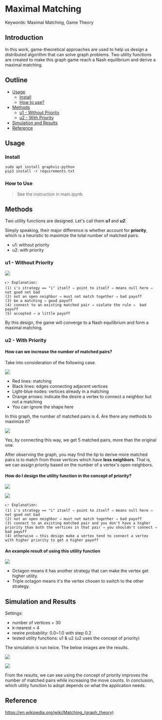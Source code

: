 # Maximal Matching

Keywords: Maximal Matching, Game Theory

## Introduction

In this work, game-theoretical approaches are used to help us design a distributed algorithm that can solve graph problems. Two utility functions are created to make this graph game reach a Nash equilibrium and derive a maximal matching.

## Outline

- [Usage](#Usage)
    - [Install](#Install)
    - [How to use?](#How-to-Use)
- [Methods](#Methods)
    - [u1 - Without Priority](#u1---Without-Priority)
    - [u2 - With Priority](#u2--With-Priority)
- [Simulation and Results](#Simulation-and-Results)
- [Reference](#Reference)

## Usage

###  Install
```shell script
sudo apt install graphviz-python
pip3 install -r requirements.txt
```

### How to Use

> See the instruction in main.ipynb

## Methods

Two utility functions are designed. Let's call them ***u1*** and ***u2***.

Simply speaking, their major difference is whether account for **priority**, which is a heuristic to maximize the total number of matched pairs.

- u1: without priority
- u2: with priority

### u1 - Without Priority

![](readme_img/1.png)

```text
👉 Explanation:
(1) i's strategy == "i" itself ⇒ point to itself ⇒ means null here ⇒ not good not bad
(2) not an open neighbor ⇒ must not match together ⇒ bad payoff
(3) be a matching ⇒ good payoff
(4) connect to an existing matched pair ⇒ violate the rule ⇒  bad payoff
(5) accepted ⇒ a little payoff
```

By this design, the game will converge to a Nash equilibrium and form a maximal matching.

### u2 - With Priority

#### How can we increase the number of matched pairs?

Take into consideration of the following case.

![](readme_img/4.png)



- Red lines: matching
- Black lines: edges connecting adjacent vertices
- Light-blue nodes: vertices already in a matching
- Orange arrows: indicate the desire a vertex to connect a neighbor but not a matching
- You can ignore the shape here

In this graph, the number of matched pairs is 4. Are there any methods to maximize it?

![](readme_img/5.png)

Yes, by connecting this way, we get 5 matched pairs, more than the original one.

After observing the graph, you may find the tip to derive more matched pairs is to match from those vertices which have **less neighbors**. That is, we can assign priority based on the number of a vertex's open neighbors.

#### How do I design the utility function in the concept of priority?

![](readme_img/2.png)

![](readme_img/3.png)

```text
👉 Explanation:
(1) i's strategy == "i" itself ⇒ point to itself ⇒ means null here ⇒ not good not bad
(2) not an open neighbor ⇒ must not match together ⇒ bad payoff
(3) connect to an existing matched pair and you don't have a higher priority than both the vertices in that pair ⇒ you shouldn't connect ⇒  bad payoff
(4) otherwise ⇒ this design make a vertex tend to connect a vertex with higher priority to get a higher payoff
```

#### An example result of using this utility function

![](readme_img/6.png)

- Octagon means it has another strategy that can make the vertex get higher utility.
- Triple octagon means it's the vertex chosen to switch to the other strategy.

## Simulation and Results

Settings:

- number of vertices = 30
- k-nearest = 4
- rewire probability: 0.0~1.0 with step 0.2
- tested utility functions: u1 & u2 (u2 uses the concept of priority)

The simulation is run twice. The below images are the results.

![](readme_img/7.png)

![](readme_img/8.png)

From the results, we can see using the concept of priority improves the number of matched pairs while increasing the move counts. In conclusion, which utility function to adopt depends on what the application needs.

## Reference
https://en.wikipedia.org/wiki/Matching_(graph_theory)
